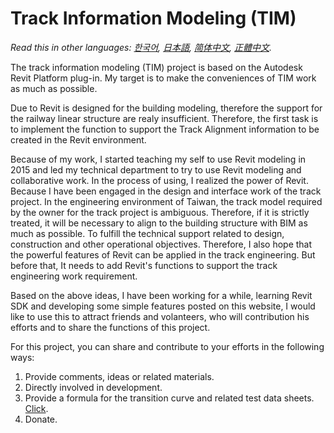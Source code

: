 # Track Information Modeling (TIM)

*Read this in other languages: [한국어](README.ko.md), [日本語](README.ja.md), [简体中文](README.zh-cn.md), [正體中文](README.zh-tw.md).*

The track information modeling (TIM) project is based on the Autodesk Revit Platform plug-in. My target is to make the conveniences of TIM work as much as possible.

Due to Revit is designed for the building modeling, therefore the support for the railway linear structure are realy insufficient. Therefore, the first task is to implement the function to support the Track Alignment information to be  created in the Revit environment.

Because of my work, I started teaching my self to use Revit modeling in 2015 and led my technical department to try to use Revit modeling and collaborative work. In the process of using, I realized the power of Revit.
Because I have been engaged in the design and interface work of the track project. In the engineering environment of Taiwan, the track model required by the owner for the track project is ambiguous. Therefore, if it is strictly treated, it will be necessary to align to the building structure with BIM as much as possible. To fulfill the technical support related to design, construction and other operational objectives. Therefore, I also hope that the powerful features of Revit can be applied in the track engineering. But before that, It needs to add Revit's functions to support the track engineering work requirement.

Based on the above ideas, I have been working for a while, learning Revit SDK and developing some simple features posted on this website, I would like to use this to attract friends and volanteers, who will contribution his efforts and to share the functions of this project.

For this project, you can share and contribute to your efforts in the following ways:

1. Provide comments, ideas or related materials.
2. Directly involved in development.
3. Provide a formula for the transition curve and related test data sheets. [Click](https://github.com/tsao100/TIM/issues/1).
4. Donate.

